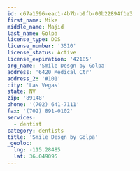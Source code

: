 ```yaml
---
id: c67a1596-eac1-4b7b-b9fb-00b22894f1e3
first_name: Mike
middle_name: Majid
last_name: Golpa
license_type: DDS
license_number: '3510'
license_status: Active
license_expiration: '42185'
org_name: 'Smile Desgn by Golpa'
address: '6420 Medical Ctr'
address_2: '#101'
city: 'Las Vegas'
state: NV
zip: '89148'
phone: '(702) 641-7111'
fax: '(702) 891-0102'
services:
  - dentist
category: dentists
title: 'Smile Desgn by Golpa'
_geoloc:
  lng: -115.28485
  lat: 36.049095
---
```

